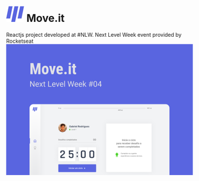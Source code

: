 <h1>
  <img alt="Move.it Logo" title="#MoveitLogo" src="./images/Logo.png" />
  Move.it
</h1>
 
<span>
 Reactjs project developed at #NLW. Next Level Week event provided by Rocketseat
</spam>

<spam>
  <img alt="Move.it Cover" title="#MoveitCover" src="./images/Capa.png" />
</spam>

